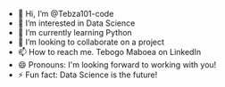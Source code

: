 - 👋 Hi, I’m @Tebza101-code
- 👀 I’m interested in Data Science 
- 🌱 I’m currently learning Python 
- 💞️ I’m looking to collaborate on a project 
- 📫 How to reach me. Tebogo Maboea on LinkedIn 
- 😄 Pronouns: I'm looking forward to working with you! 
- ⚡ Fun fact: Data Science is the future! 

<!---
Tebza101-code/Tebza101-code is a ✨ special ✨ repository because its `README.md` (this file) appears on your GitHub profile.
You can click the Preview link to take a look at your changes.
--->

